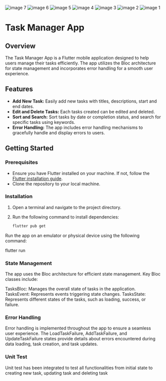 ![image 7](https://github.com/Jayjerome/Task_manager_application/assets/42614202/5abe4a73-3e5d-4b58-b26f-4e401694f7ad)
![image 6](https://github.com/Jayjerome/Task_manager_application/assets/42614202/607b95cb-cf1b-4f0f-8acb-2fab49e0acfb)
![image 5](https://github.com/Jayjerome/Task_manager_application/assets/42614202/8df26a53-8ba5-4cf0-a934-fb3c3693a20d)
![image 4](https://github.com/Jayjerome/Task_manager_application/assets/42614202/aa47776a-2174-47cf-8895-bef6b4c7a0c1)
![image 3](https://github.com/Jayjerome/Task_manager_application/assets/42614202/db4a3a08-c95c-4e63-b400-76a16c1b4800)
![image 2](https://github.com/Jayjerome/Task_manager_application/assets/42614202/58cb7839-785d-4a8b-afc5-b55fef25e959)
![image 1](https://github.com/Jayjerome/Task_manager_application/assets/42614202/fa84423f-8d3b-403f-8091-1c89794e2eb9)
# Task Manager App

## Overview

The Task Manager App is a Flutter mobile application designed to help users manage their tasks efficiently.
The app utilizes the Bloc architecture for state management and incorporates error handling for a smooth user experience.

## Features

- **Add New Task:** Easily add new tasks with titles, descriptions, start and end dates.
- **Edit and Delete Tasks:** Each tasks created can be edited and deleted.
- **Sort and Search:** Sort tasks by date or completion status, and search for specific tasks using keywords.
- **Error Handling:** The app includes error handling mechanisms to gracefully handle and display errors to users.

## Getting Started

### Prerequisites

- Ensure you have Flutter installed on your machine. If not, follow the [Flutter installation guide](https://flutter.dev/docs/get-started/install).
- Clone the repository to your local machine.

### Installation

1. Open a terminal and navigate to the project directory.

2. Run the following command to install dependencies:

   ```bash
   flutter pub get
   

Run the app on an emulator or physical device using the following command:

   flutter run

### State Management
The app uses the Bloc architecture for efficient state management. Key Bloc classes include:

TasksBloc: Manages the overall state of tasks in the application.
TasksEvent: Represents events triggering state changes.
TasksState: Represents different states of the tasks, such as loading, success, or failure.

### Error Handling
Error handling is implemented throughout the app to ensure a seamless user experience. 
The LoadTaskFailure, AddTaskFailure, and UpdateTaskFailure states provide details about errors encountered during data loading, task creation, and task updates.

### Unit Test
Unit test has been integrated to test all functionalities from initial state to creating new task, updating task and deleting task
